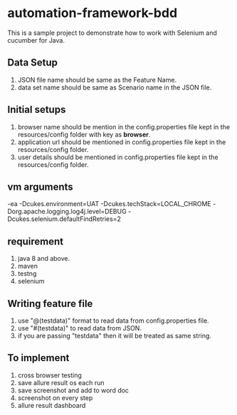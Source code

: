 # automation-framework-bdd
This is a sample project to demonstrate how to work with Selenium and cucumber for Java.

## Data Setup
1. JSON file name should be same as the Feature Name.
2. data set name should be same as Scenario name in the JSON file.

## Initial setups
1. browser name should be mention in the config.properties file kept in the resources/config folder with key as **browser**.
2. application url should be mentioned in config.properties file kept in the resources/config folder.
3. user details should be mentioned in config.properties file kept in the resources/config folder.

## vm arguments
-ea
-Dcukes.environment=UAT
-Dcukes.techStack=LOCAL_CHROME
-Dorg.apache.logging.log4j.level=DEBUG
-Dcukes.selenium.defaultFindRetries=2

## requirement
1. java 8 and above.
2. maven
3. testng
4. selenium

## Writing feature file
1. use "@(testdata)" format to read data from config.properties file.
2. use "#(testdata)" to read data from JSON.
3. if you are passing "testdata" then it will be treated as same string.

## To implement
1. cross browser testing
2. save allure result os each run
3. save screenshot and add to word doc
4. screenshot on every step
5. allure result dashboard

